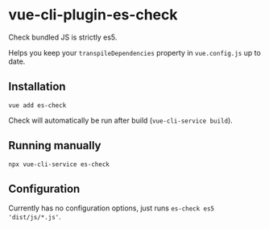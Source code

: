# vue-cli-plugin-es-check

Check bundled JS is strictly es5.  

Helps you keep your `transpileDependencies` property in `vue.config.js` up to date.

## Installation

```
vue add es-check
```

Check will automatically be run after build (`vue-cli-service build`).

## Running manually

```
npx vue-cli-service es-check
```

## Configuration

Currently has no configuration options, just runs `es-check es5 'dist/js/*.js'`.
